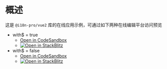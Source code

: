 
# 概述
这是 `@i18n-pro/vue2` 库的在线应用示例，可通过如下两种在线编辑平台访问预览
* with$ = true
   * [Open in CodeSandbox](https://codesandbox.io/p/github/i18n-pro/vue2-demo/v2?file=README_zh-CN.md)
   * [![Open in StackBlitz](https://developer.stackblitz.com/img/open_in_stackblitz_small.svg "Open in StackBlitz")](https://stackblitz.com/github/i18n-pro/vue2-demo/#v2?file=README_zh-CN.md)
* with$ = false
   * [Open in CodeSandbox](https://codesandbox.io/p/github/i18n-pro/vue2-demo/v2-simple?file=README_zh-CN.md)
   * [![Open in StackBlitz](https://developer.stackblitz.com/img/open_in_stackblitz_small.svg "Open in StackBlitz")](https://stackblitz.com/github/i18n-pro/vue2-demo/tree/v2-simple?file=README_zh-CN.md)

